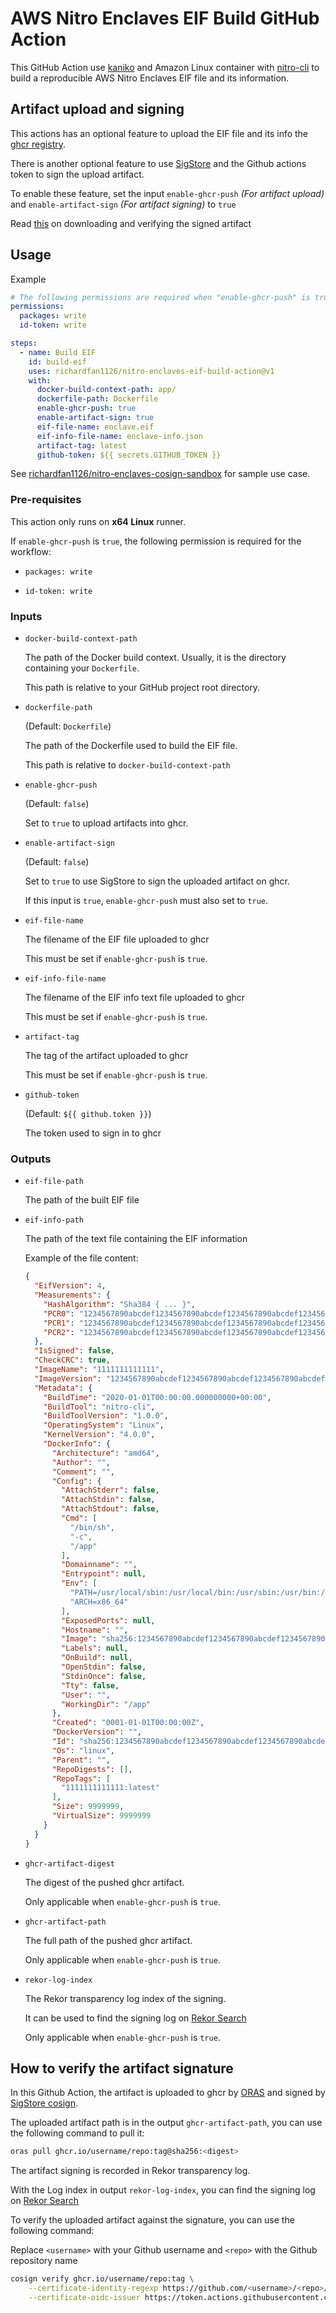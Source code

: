 # AWS Nitro Enclaves EIF Build GitHub Action

This GitHub Action use [kaniko](https://github.com/GoogleContainerTools/kaniko) and Amazon Linux container with [nitro-cli](https://docs.aws.amazon.com/enclaves/latest/user/nitro-enclave-cli.html) to build a reproducible AWS Nitro Enclaves EIF file and its information.

## Artifact upload and signing

This actions has an optional feature to upload the EIF file and its info the [ghcr registry](https://docs.github.com/en/packages/quickstart).

There is another optional feature to use [SigStore](https://www.sigstore.dev/) and the Github actions token to sign the upload artifact.

To enable these feature, set the input `enable-ghcr-push` _(For artifact upload)_ and `enable-artifact-sign` _(For artifact signing)_ to `true`

Read [this](#how-to-verify-the-artifact-signature) on downloading and verifying the signed artifact

## Usage

Example

```yaml
# The following permissions are required when "enable-ghcr-push" is true
permissions:
  packages: write
  id-token: write

steps:
  - name: Build EIF
    id: build-eif
    uses: richardfan1126/nitro-enclaves-eif-build-action@v1
    with:
      docker-build-context-path: app/
      dockerfile-path: Dockerfile
      enable-ghcr-push: true
      enable-artifact-sign: true
      eif-file-name: enclave.eif
      eif-info-file-name: enclave-info.json
      artifact-tag: latest
      github-token: ${{ secrets.GITHUB_TOKEN }}
```

See [richardfan1126/nitro-enclaves-cosign-sandbox](https://github.com/richardfan1126/nitro-enclaves-cosign-sandbox) for sample use case.

### Pre-requisites

This action only runs on **x64 Linux** runner.

If `enable-ghcr-push` is `true`, the following permission is required for the workflow:

* `packages: write`

* `id-token: write`

### Inputs

* `docker-build-context-path`

    The path of the Docker build context. Usually, it is the directory containing your `Dockerfile`.

    This path is relative to your GitHub project root directory.

* `dockerfile-path`

    (Default: `Dockerfile`)

    The path of the Dockerfile used to build the EIF file.

    This path is relative to `docker-build-context-path`

* `enable-ghcr-push`

    (Default: `false`)

    Set to `true` to upload artifacts into ghcr.

* `enable-artifact-sign`

    (Default: `false`)

    Set to `true` to use SigStore to sign the uploaded artifact on ghcr.

    If this input is `true`, `enable-ghcr-push` must also set to `true`.

* `eif-file-name`

    The filename of the EIF file uploaded to ghcr

    This must be set if `enable-ghcr-push` is `true`.

* `eif-info-file-name`

    The filename of the EIF info text file uploaded to ghcr

    This must be set if `enable-ghcr-push` is `true`.

* `artifact-tag`

    The tag of the artifact uploaded to ghcr

    This must be set if `enable-ghcr-push` is `true`.

* `github-token`

    (Default: `${{ github.token }}`)

    The token used to sign in to ghcr

### Outputs

* `eif-file-path`

    The path of the built EIF file

* `eif-info-path`

    The path of the text file containing the EIF information

    Example of the file content:

    ```json
    {
      "EifVersion": 4,
      "Measurements": {
        "HashAlgorithm": "Sha384 { ... }",
        "PCR0": "1234567890abcdef1234567890abcdef1234567890abcdef1234567890abcdef1234567890abcdef1234567890abcdef",
        "PCR1": "1234567890abcdef1234567890abcdef1234567890abcdef1234567890abcdef1234567890abcdef1234567890abcdef",
        "PCR2": "1234567890abcdef1234567890abcdef1234567890abcdef1234567890abcdef1234567890abcdef1234567890abcdef"
      },
      "IsSigned": false,
      "CheckCRC": true,
      "ImageName": "1111111111111",
      "ImageVersion": "1234567890abcdef1234567890abcdef1234567890abcdef1234567890abcdef",
      "Metadata": {
        "BuildTime": "2020-01-01T00:00:00.000000000+00:00",
        "BuildTool": "nitro-cli",
        "BuildToolVersion": "1.0.0",
        "OperatingSystem": "Linux",
        "KernelVersion": "4.0.0",
        "DockerInfo": {
          "Architecture": "amd64",
          "Author": "",
          "Comment": "",
          "Config": {
            "AttachStderr": false,
            "AttachStdin": false,
            "AttachStdout": false,
            "Cmd": [
              "/bin/sh",
              "-c",
              "/app"
            ],
            "Domainname": "",
            "Entrypoint": null,
            "Env": [
              "PATH=/usr/local/sbin:/usr/local/bin:/usr/sbin:/usr/bin:/sbin:/bin",
              "ARCH=x86_64"
            ],
            "ExposedPorts": null,
            "Hostname": "",
            "Image": "sha256:1234567890abcdef1234567890abcdef1234567890abcdef1234567890abcdef",
            "Labels": null,
            "OnBuild": null,
            "OpenStdin": false,
            "StdinOnce": false,
            "Tty": false,
            "User": "",
            "WorkingDir": "/app"
          },
          "Created": "0001-01-01T00:00:00Z",
          "DockerVersion": "",
          "Id": "sha256:1234567890abcdef1234567890abcdef1234567890abcdef1234567890abcdef",
          "Os": "linux",
          "Parent": "",
          "RepoDigests": [],
          "RepoTags": [
            "1111111111111:latest"
          ],
          "Size": 9999999,
          "VirtualSize": 9999999
        }
      }
    }
    ```

* `ghcr-artifact-digest`

    The digest of the pushed ghcr artifact.

    Only applicable when `enable-ghcr-push` is `true`.

* `ghcr-artifact-path`
    
    The full path of the pushed ghcr artifact.

    Only applicable when `enable-ghcr-push` is `true`.

* `rekor-log-index`

    The Rekor transparency log index of the signing.

    It can be used to find the signing log on [Rekor Search](https://search.sigstore.dev/)

    Only applicable when `enable-ghcr-push` is `true`.

## How to verify the artifact signature

In this Github Action, the artifact is uploaded to ghcr by [ORAS](https://oras.land/) and signed by [SigStore cosign](https://docs.sigstore.dev/signing/quickstart/).

The uploaded artifact path is in the output `ghcr-artifact-path`, you can use the following command to pull it:

```bash
oras pull ghcr.io/username/repo:tag@sha256:<digest>
```

The artifact signing is recorded in Rekor transparency log.

With the Log index in output `rekor-log-index`, you can find the signing log on [Rekor Search](https://search.sigstore.dev/)

To verify the uploaded artifact against the signature, you can use the following command:

Replace `<username>` with your Github username and `<repo>` with the Github repository name

```bash
cosign verify ghcr.io/username/repo:tag \
    --certificate-identity-regexp https://github.com/<username>/<repo>/ \
    --certificate-oidc-issuer https://token.actions.githubusercontent.com
```
